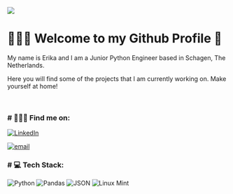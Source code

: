 [![](https://visitcount.itsvg.in/api?id=ekaleves&label=Profile%20Views&color=0&icon=0&pretty=false)](https://visitcount.itsvg.in)

<h1>🙋🏽‍♂️ Welcome to my Github Profile 🌱</h1>
<p>My name is Erika and I am a Junior Python Engineer based in Schagen, The Netherlands.</p>
<p>Here you will find some of the projects that I am currently working on. Make yourself at home!</p>
</br>

<h3># 💁🏽‍♂️ Find me on:</h3>


[![LinkedIn](https://img.shields.io/badge/LinkedIn-0077B5?style=for-the-badge&logo=linkedin&logoColor=white)](https://www.linkedin.com/in/erikaleves/) 

[![email](https://img.shields.io/badge/Gmail-D14836?style=for-the-badge&logo=gmail&logoColor=white)](mailto:ekaleves@gmail.com?subject=[GitHub])

<h3># 💻 Tech Stack:</h3>

![Python](https://img.shields.io/badge/python-3670A0?style=for-the-badge&logo=python&logoColor=ffdd54) ![Pandas](https://img.shields.io/badge/pandas-%23150458.svg?style=for-the-badge&logo=pandas&logoColor=white) ![JSON](https://img.shields.io/badge/JSON-black?style=for-the-badge&logo=JSON%20web%20tokens)  ![Linux Mint](https://img.shields.io/badge/Linux_Mint-87CF3E?style=for-the-badge&logo=linux-mint&logoColor=white)










